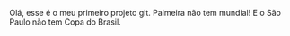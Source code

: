 Olá, esse é o meu primeiro projeto git.
Palmeira não tem mundial!
E o São Paulo não tem Copa do Brasil.